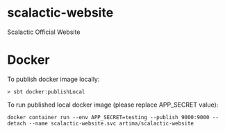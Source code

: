 scalactic-website
==================

Scalactic Official Website

# Docker

To publish docker image locally: 

```
> sbt docker:publishLocal
```

To run published local docker image (please replace APP_SECRET value): 

```
docker container run --env APP_SECRET=testing --publish 9000:9000 --detach --name scalactic-website.svc artima/scalactic-website
```